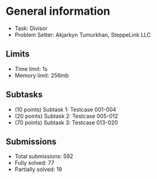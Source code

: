# General information
- Task: Divisor
- Problem Setter: Akjarkyn Tumurkhan, SteppeLink LLC

## Limits
- Time limit: 1s
- Memory limit: 256mb

## Subtasks
- (10 points) Subtask 1: Testcase 001-004
- (20 points) Subtask 2: Testcase 005-012
- (70 points) Subtask 3: Testcase 013-020

## Submissions
- Total submissions: 592
- Fully solved: 77
- Partially solved: 19